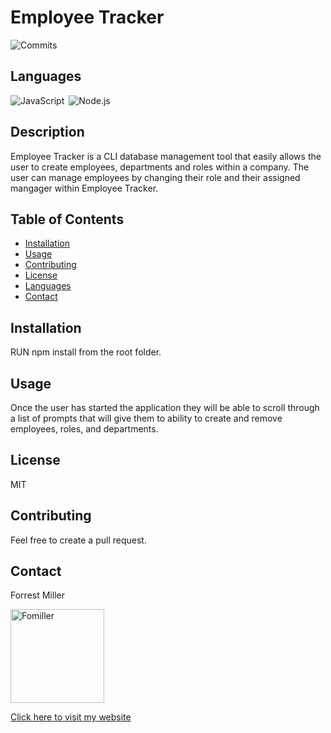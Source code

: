 
# Employee Tracker
![Commits](https://img.shields.io/github/last-commit/Fomiller/https://github.com/Fomiller/Employee-Tracker)  
## Languages
![JavaScript](https://img.shields.io/badge/language-JavaScript-orange)&ensp;![Node.js](https://img.shields.io/badge/language-Node.js-brightgreen)&ensp;
## Description
Employee Tracker is a CLI database management tool that easily allows the user to create employees, departments and roles within a company. The user can manage employees by changing their role and their assigned mangager within Employee Tracker.

## Table of Contents
* [Installation](#Installation)
* [Usage](#Usage)
* [Contributing](#Contributing)
* [License](#License)
* [Languages](#Languages)
* [Contact](#Contact)

## Installation
RUN npm install from the root folder.

## Usage
Once the user has started the application they will be able to scroll through a list of prompts that will give them to ability to create and remove employees, roles, and departments.

## License
MIT

## Contributing
Feel free to create a pull request.

## Contact
Forrest Miller

<img src="https://avatars1.githubusercontent.com/u/36345389?v=4" alt="Fomiller" width="150" height="150" />


[Click here to visit my website](http://www.forrestmillerdesign.com/)
